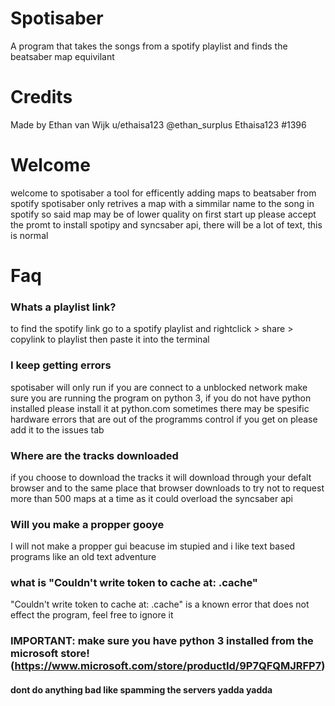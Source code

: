 # Spotisaber
A program that takes the songs from a spotify playlist and finds the beatsaber map equivilant 

# Credits
Made by Ethan van Wijk
u/ethaisa123
@ethan_surplus
Ethaisa123 #1396

# Welcome
welcome to spotisaber a tool for efficently adding maps to beatsaber from spotify
spotisaber only retrives a map with a simmilar name to the song in spotify so said map may be of lower quality
on first start up please accept the promt to install spotipy and syncsaber api, there will be a lot of text, this is normal

# Faq
### Whats a playlist link?
to find the spotify link go to a spotify playlist and rightclick > share > copylink to playlist 
then paste it into the terminal

### I keep getting errors
spotisaber will only run if you are connect to a unblocked network
make sure you are running the program on python 3, if you do not have python installed please install it at python.com
sometimes there may be spesific hardware errors that are out of the programms control if you get on please add it to the issues tab


### Where are the tracks downloaded
if you choose to download the tracks it will download through your defalt browser and to the same place that browser downloads to
try not to request more than 500 maps at a time as it could overload the syncsaber api

### Will you make a propper gooye
I will not make a propper gui beacuse im stupied and i like text based programs like an old text adventure 

### what is "Couldn't write token to cache at: .cache"
"Couldn't write token to cache at: .cache" is a known error that does not effect the program, feel free to ignore it
### IMPORTANT: make sure you have python 3 installed from the microsoft store! (https://www.microsoft.com/store/productId/9P7QFQMJRFP7)

#### dont do anything bad like spamming the servers yadda yadda
